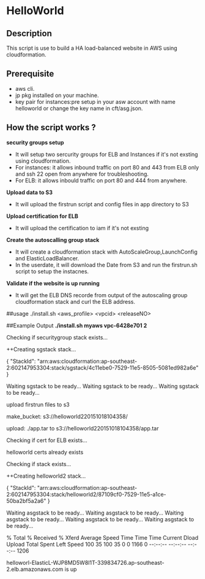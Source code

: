 # HelloWorld


## Description
This script is use to build a HA load-balanced website in AWS using cloudformation.

## Prerequisite
- aws cli.
- jp pkg installed on your machine.
- key pair for instances:pre setup in your asw account with name helloworld or change the key name in cft/asg.json.  

## How the script works ?
**security groups setup**
* It will setup two sercurity groups for ELB and Instances if it's not exsting using cloudformation.
* For instances: it allows inbound traffic on port 80 and 443 from ELB only and ssh 22 open from anywhere for troubleshooting.
* For ELB: it allows inbould traffic on port 80 and 444 from anywhere.

**Upload data to S3**
* It will upload the firstrun script and config files in app directory to S3

**Upload certification for ELB**
* It will upload the certification to iam if it's not exsting

**Create the autoscalling group stack**
* It will create a cloudformation stack with AutoScaleGroup,LaunchConfig and ElasticLoadBalancer.
* In the userdate, it will download the Date from S3 and run the firstrun.sh script to setup the instacnes.

**Validate if the website is up running**
* It will get the ELB DNS recorde from output of the  autoscaling group cloudformation stack and curl the ELB address.

##usage
./install.sh \<aws_profile\> \<vpcid\> \<releaseNO\>

##Example Output
**./install.sh myaws vpc-6428e701 2**

Checking if securitygroup stack exists...

++Creating sgstack stack...

{
    "StackId": "arn:aws:cloudformation:ap-southeast-2:602147953304:stack/sgstack/4c11ebe0-7529-11e5-8505-5081ed982a6e"
}

Waiting sgstack to be ready...
Waiting sgstack to be ready...
Waiting sgstack to be ready...

upload firstrun files to s3

make_bucket: s3://helloworld220151018104358/

upload: ./app.tar to s3://helloworld220151018104358/app.tar

Checking if cert for ELB exists...

helloworld certs already exists

Checking if stack exists...

++Creating helloworld2 stack...

{
    "StackId": "arn:aws:cloudformation:ap-southeast-2:602147953304:stack/helloworld2/87109cf0-7529-11e5-a1ce-50ba2bf5a2a6"
}

Waiting asgstack to be ready...
Waiting asgstack to be ready...
Waiting asgstack to be ready...
Waiting asgstack to be ready...
Waiting asgstack to be ready...

  % Total    % Received % Xferd  Average Speed   Time    Time     Time  Current
                                 Dload  Upload   Total   Spent    Left  Speed
100    35  100    35    0     0   1166      0 --:--:-- --:--:-- --:--:--  1206

helloworl-ElasticL-WJP8MD5W8I1T-339834726.ap-southeast-2.elb.amazonaws.com is up






